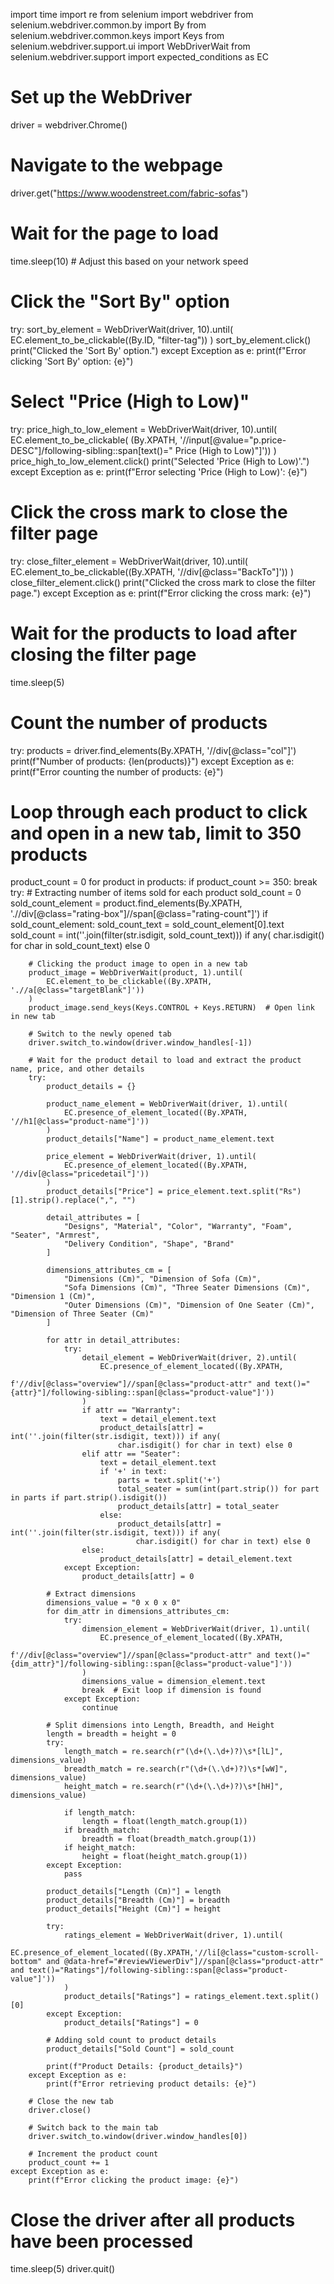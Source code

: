 import time
import re
from selenium import webdriver
from selenium.webdriver.common.by import By
from selenium.webdriver.common.keys import Keys
from selenium.webdriver.support.ui import WebDriverWait
from selenium.webdriver.support import expected_conditions as EC

# Set up the WebDriver
driver = webdriver.Chrome()

# Navigate to the webpage
driver.get("https://www.woodenstreet.com/fabric-sofas")

# Wait for the page to load
time.sleep(10)  # Adjust this based on your network speed

# Click the "Sort By" option
try:
    sort_by_element = WebDriverWait(driver, 10).until(
        EC.element_to_be_clickable((By.ID, "filter-tag"))
    )
    sort_by_element.click()
    print("Clicked the 'Sort By' option.")
except Exception as e:
    print(f"Error clicking 'Sort By' option: {e}")

# Select "Price (High to Low)"
try:
    price_high_to_low_element = WebDriverWait(driver, 10).until(
        EC.element_to_be_clickable(
            (By.XPATH, '//input[@value="p.price-DESC"]/following-sibling::span[text()=" Price (High to Low)"]'))
    )
    price_high_to_low_element.click()
    print("Selected 'Price (High to Low)'.")
except Exception as e:
    print(f"Error selecting 'Price (High to Low)': {e}")

# Click the cross mark to close the filter page
try:
    close_filter_element = WebDriverWait(driver, 10).until(
        EC.element_to_be_clickable((By.XPATH, '//div[@class="BackTo"]'))
    )
    close_filter_element.click()
    print("Clicked the cross mark to close the filter page.")
except Exception as e:
    print(f"Error clicking the cross mark: {e}")

# Wait for the products to load after closing the filter page
time.sleep(5)

# Count the number of products
try:
    products = driver.find_elements(By.XPATH, '//div[@class="col"]')
    print(f"Number of products: {len(products)}")
except Exception as e:
    print(f"Error counting the number of products: {e}")

# Loop through each product to click and open in a new tab, limit to 350 products
product_count = 0
for product in products:
    if product_count >= 350:
        break
    try:
        # Extracting number of items sold for each product
        sold_count = 0
        sold_count_element = product.find_elements(By.XPATH, './/div[@class="rating-box"]//span[@class="rating-count"]')
        if sold_count_element:
            sold_count_text = sold_count_element[0].text
            sold_count = int(''.join(filter(str.isdigit, sold_count_text))) if any(
                char.isdigit() for char in sold_count_text) else 0

        # Clicking the product image to open in a new tab
        product_image = WebDriverWait(product, 1).until(
            EC.element_to_be_clickable((By.XPATH, './/a[@class="targetBlank"]'))
        )
        product_image.send_keys(Keys.CONTROL + Keys.RETURN)  # Open link in new tab

        # Switch to the newly opened tab
        driver.switch_to.window(driver.window_handles[-1])

        # Wait for the product detail to load and extract the product name, price, and other details
        try:
            product_details = {}

            product_name_element = WebDriverWait(driver, 1).until(
                EC.presence_of_element_located((By.XPATH, '//h1[@class="product-name"]'))
            )
            product_details["Name"] = product_name_element.text

            price_element = WebDriverWait(driver, 1).until(
                EC.presence_of_element_located((By.XPATH, '//div[@class="pricedetail"]'))
            )
            product_details["Price"] = price_element.text.split("Rs")[1].strip().replace(",", "")

            detail_attributes = [
                "Designs", "Material", "Color", "Warranty", "Foam", "Seater", "Armrest",
                "Delivery Condition", "Shape", "Brand"
            ]

            dimensions_attributes_cm = [
                "Dimensions (Cm)", "Dimension of Sofa (Cm)",
                "Sofa Dimensions (Cm)", "Three Seater Dimensions (Cm)", "Dimension 1 (Cm)",
                "Outer Dimensions (Cm)", "Dimension of One Seater (Cm)", "Dimension of Three Seater (Cm)"
            ]

            for attr in detail_attributes:
                try:
                    detail_element = WebDriverWait(driver, 2).until(
                        EC.presence_of_element_located((By.XPATH,
                                                        f'//div[@class="overview"]//span[@class="product-attr" and text()="{attr}"]/following-sibling::span[@class="product-value"]'))
                    )
                    if attr == "Warranty":
                        text = detail_element.text
                        product_details[attr] = int(''.join(filter(str.isdigit, text))) if any(
                            char.isdigit() for char in text) else 0
                    elif attr == "Seater":
                        text = detail_element.text
                        if '+' in text:
                            parts = text.split('+')
                            total_seater = sum(int(part.strip()) for part in parts if part.strip().isdigit())
                            product_details[attr] = total_seater
                        else:
                            product_details[attr] = int(''.join(filter(str.isdigit, text))) if any(
                                char.isdigit() for char in text) else 0
                    else:
                        product_details[attr] = detail_element.text
                except Exception:
                    product_details[attr] = 0

            # Extract dimensions
            dimensions_value = "0 x 0 x 0"
            for dim_attr in dimensions_attributes_cm:
                try:
                    dimension_element = WebDriverWait(driver, 1).until(
                        EC.presence_of_element_located((By.XPATH,
                                                        f'//div[@class="overview"]//span[@class="product-attr" and text()="{dim_attr}"]/following-sibling::span[@class="product-value"]'))
                    )
                    dimensions_value = dimension_element.text
                    break  # Exit loop if dimension is found
                except Exception:
                    continue

            # Split dimensions into Length, Breadth, and Height
            length = breadth = height = 0
            try:
                length_match = re.search(r"(\d+(\.\d+)?)\s*[lL]", dimensions_value)
                breadth_match = re.search(r"(\d+(\.\d+)?)\s*[wW]", dimensions_value)
                height_match = re.search(r"(\d+(\.\d+)?)\s*[hH]", dimensions_value)

                if length_match:
                    length = float(length_match.group(1))
                if breadth_match:
                    breadth = float(breadth_match.group(1))
                if height_match:
                    height = float(height_match.group(1))
            except Exception:
                pass

            product_details["Length (Cm)"] = length
            product_details["Breadth (Cm)"] = breadth
            product_details["Height (Cm)"] = height

            try:
                ratings_element = WebDriverWait(driver, 1).until(
                    EC.presence_of_element_located((By.XPATH,'//li[@class="custom-scroll-bottom" and @data-href="#reviewViewerDiv"]//span[@class="product-attr" and text()="Ratings"]/following-sibling::span[@class="product-value"]'))
                )
                product_details["Ratings"] = ratings_element.text.split()[0]
            except Exception:
                product_details["Ratings"] = 0

            # Adding sold count to product details
            product_details["Sold Count"] = sold_count

            print(f"Product Details: {product_details}")
        except Exception as e:
            print(f"Error retrieving product details: {e}")

        # Close the new tab
        driver.close()

        # Switch back to the main tab
        driver.switch_to.window(driver.window_handles[0])

        # Increment the product count
        product_count += 1
    except Exception as e:
        print(f"Error clicking the product image: {e}")

# Close the driver after all products have been processed
time.sleep(5)
driver.quit()
